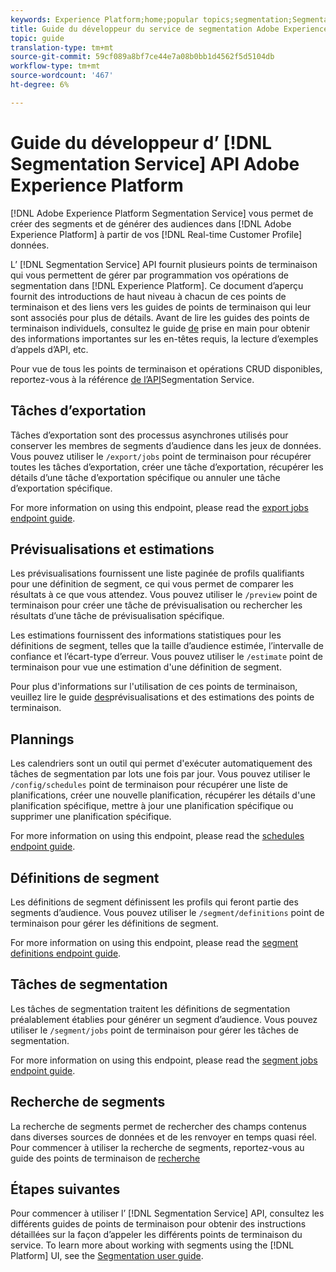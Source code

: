 ```yaml
---
keywords: Experience Platform;home;popular topics;segmentation;Segmentation;Segmentation Service;API;api;
title: Guide du développeur du service de segmentation Adobe Experience Platform
topic: guide
translation-type: tm+mt
source-git-commit: 59cf089a8bf7ce44e7a08b0bb1d4562f5d5104db
workflow-type: tm+mt
source-wordcount: '467'
ht-degree: 6%

---
```



# Guide du développeur d’ [!DNL Segmentation Service] API Adobe Experience Platform

[!DNL Adobe Experience Platform Segmentation Service] vous permet de créer des segments et de générer des audiences dans [!DNL Adobe Experience Platform] à partir de vos [!DNL Real-time Customer Profile] données.

L’ [!DNL Segmentation Service] API fournit plusieurs points de terminaison qui vous permettent de gérer par programmation vos opérations de segmentation dans [!DNL Experience Platform]. Ce document d’aperçu fournit des introductions de haut niveau à chacun de ces points de terminaison et des liens vers les guides de points de terminaison qui leur sont associés pour plus de détails. Avant de lire les guides des points de terminaison individuels, consultez le guide [de](./getting-started.md) prise en main pour obtenir des informations importantes sur les en-têtes requis, la lecture d’exemples d’appels d’API, etc.

Pour vue de tous les points de terminaison et opérations CRUD disponibles, reportez-vous à la référence [de l’API](https://www.adobe.io/apis/experienceplatform/home/api-reference.html#!acpdr/swagger-specs/segmentation.yaml)Segmentation Service.

## Tâches d’exportation

Tâches d’exportation sont des processus asynchrones utilisés pour conserver les membres de segments d’audience dans les jeux de données. Vous pouvez utiliser le `/export/jobs` point de terminaison pour récupérer toutes les tâches d’exportation, créer une tâche d’exportation, récupérer les détails d’une tâche d’exportation spécifique ou annuler une tâche d’exportation spécifique.

For more information on using this endpoint, please read the [export jobs endpoint guide](./export-jobs.md).

## Prévisualisations et estimations

Les prévisualisations fournissent une liste paginée de profils qualifiants pour une définition de segment, ce qui vous permet de comparer les résultats à ce que vous attendez. Vous pouvez utiliser le `/preview` point de terminaison pour créer une tâche de prévisualisation ou rechercher les résultats d’une tâche de prévisualisation spécifique.

Les estimations fournissent des informations statistiques pour les définitions de segment, telles que la taille d’audience estimée, l’intervalle de confiance et l’écart-type d’erreur. Vous pouvez utiliser le `/estimate` point de terminaison pour vue une estimation d&#39;une définition de segment.

Pour plus d&#39;informations sur l&#39;utilisation de ces points de terminaison, veuillez lire le guide [des](./previews-and-estimates.md)prévisualisations et des estimations des points de terminaison.

## Plannings

Les calendriers sont un outil qui permet d&#39;exécuter automatiquement des tâches de segmentation par lots une fois par jour. Vous pouvez utiliser le `/config/schedules` point de terminaison pour récupérer une liste de planifications, créer une nouvelle planification, récupérer les détails d&#39;une planification spécifique, mettre à jour une planification spécifique ou supprimer une planification spécifique.

For more information on using this endpoint, please read the [schedules endpoint guide](./schedules.md).

## Définitions de segment

Les définitions de segment définissent les profils qui feront partie des segments d’audience. Vous pouvez utiliser le `/segment/definitions` point de terminaison pour gérer les définitions de segment.

For more information on using this endpoint, please read the [segment definitions endpoint guide](./segment-definitions.md).

## Tâches de segmentation

Les tâches de segmentation traitent les définitions de segmentation préalablement établies pour générer un segment d’audience. Vous pouvez utiliser le `/segment/jobs` point de terminaison pour gérer les tâches de segmentation.

For more information on using this endpoint, please read the [segment jobs endpoint guide](./segment-jobs.md).

## Recherche de segments

La recherche de segments permet de rechercher des champs contenus dans diverses sources de données et de les renvoyer en temps quasi réel. Pour commencer à utiliser la recherche de segments, reportez-vous au guide des points de terminaison de [recherche](segment-search.md)

## Étapes suivantes

Pour commencer à utiliser l’ [!DNL Segmentation Service] API, consultez les différents guides de points de terminaison pour obtenir des instructions détaillées sur la façon d’appeler les différents points de terminaison du service. To learn more about working with segments using the [!DNL Platform] UI, see the [Segmentation user guide](../ui/overview.md).